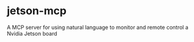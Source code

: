 # jetson-mcp
A MCP server for using natural language to monitor and remote control a Nvidia Jetson board
